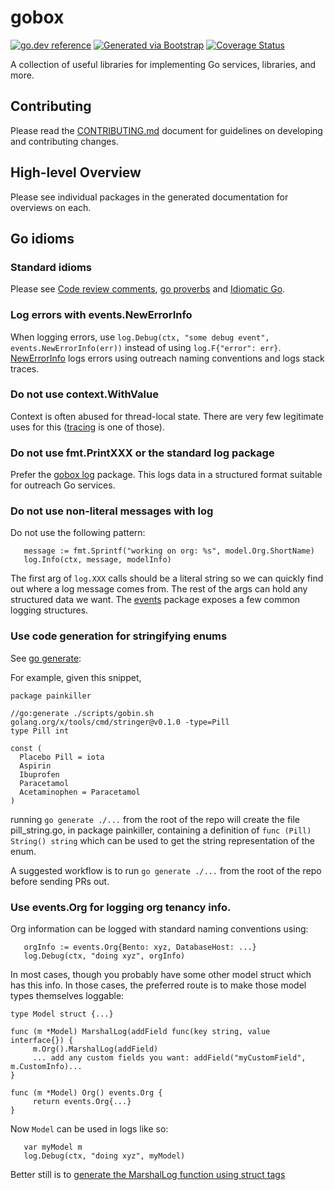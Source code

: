# gobox
[![go.dev reference](https://img.shields.io/badge/go.dev-reference-007d9c?logo=go&logoColor=white)](https://pkg.go.dev/github.com/getoutreach/gobox)
[![Generated via Bootstrap](https://img.shields.io/badge/Outreach-Bootstrap-%235951ff)](https://github.com/getoutreach/bootstrap)
[![Coverage Status](https://coveralls.io/repos/github/getoutreach/gobox/badge.svg?branch=main)](https://coveralls.io/github//getoutreach/gobox?branch=main)
<!-- <<Stencil::Block(extraBadges)>> -->

<!-- <</Stencil::Block>> -->

A collection of useful libraries for implementing Go services, libraries, and more.

## Contributing

Please read the [CONTRIBUTING.md](CONTRIBUTING.md) document for guidelines on developing and contributing changes.

## High-level Overview

<!-- <<Stencil::Block(overview)>> -->

Please see individual packages in the generated documentation for overviews on each.

## Go idioms

### Standard idioms

Please see [Code review
comments](https://github.com/golang/go/wiki/CodeReviewComments),
[go proverbs](https://go-proverbs.github.io/) and
[Idiomatic Go](https://dmitri.shuralyov.com/idiomatic-go).

### Log errors with events.NewErrorInfo

When logging errors, use `log.Debug(ctx, "some debug event", events.NewErrorInfo(err))` instead of using `log.F{"error": err}`. [NewErrorInfo](https://pkg.go.dev/github.com/getoutreach/gobox/pkg/events) logs errors using outreach naming conventions and logs stack traces.

### Do not use context.WithValue

Context is often abused for thread-local state. There are very few legitimate uses for this ([tracing](https://pkg.go.dev/github.com/getoutreach/gobox/pkg/trace) is one of those).

### Do not use fmt.PrintXXX or the standard log package

Prefer the [gobox log](https://github.com/getoutreach/gobox/blob/master/docs/log.md) package. This logs data in a structured format suitable for outreach Go services.

### Do not use non-literal messages with log

Do not use the following pattern:

```golang
   message := fmt.Sprintf("working on org: %s", model.Org.ShortName)
   log.Info(ctx, message, modelInfo)
```

The first arg of `log.XXX` calls should be a literal string so we can
quickly find out where a log message comes from. The rest of the args
can hold any structured data we want. The
[events](https://github.com/getoutreach/gobox/blob/master/docs/events.md)
package exposes a few common logging structures.

### Use code generation for stringifying enums

See [go generate](https://blog.golang.org/generate):

For example, given this snippet,

```golang
package painkiller

//go:generate ./scripts/gobin.sh golang.org/x/tools/cmd/stringer@v0.1.0 -type=Pill
type Pill int

const (
  Placebo Pill = iota
  Aspirin
  Ibuprofen
  Paracetamol
  Acetaminophen = Paracetamol
)
```

running `go generate ./...` from the root of the repo will create the
file pill_string.go, in package painkiller, containing a definition of
`func (Pill) String() string` which can be used to get the string
representation of the enum.

A suggested workflow is to run `go generate ./...` from the root of the repo before sending PRs out.

### Use events.Org for logging org tenancy info.

Org information can be logged with standard naming conventions using:

```golang
   orgInfo := events.Org{Bento: xyz, DatabaseHost: ...}
   log.Debug(ctx, "doing xyz", orgInfo)
```

In most cases, though you probably have some other model struct which
has this info. In those cases, the preferred route is to make those
model types themselves loggable:

```golang
type Model struct {...}

func (m *Model) MarshalLog(addField func(key string, value interface{}) {
     m.Org().MarshalLog(addField)
     ... add any custom fields you want: addField("myCustomField", m.CustomInfo)...
}

func (m *Model) Org() events.Org {
     return events.Org{...}
}
```

Now `Model` can be used in logs like so:

```golang
   var myModel m
   log.Debug(ctx, "doing xyz", myModel)
```

Better still is to [generate the MarshalLog function using struct tags](https://github.com/getoutreach/gobox/blob/main/tools/logger/generating.md)

<!-- <</Stencil::Block>> -->
